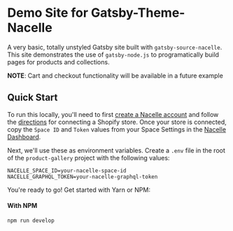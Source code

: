 # Demo Site for Gatsby-Theme-Nacelle

A very basic, totally unstyled Gatsby site built with `gatsby-source-nacelle`. This site demonstrates the use of `gatsby-node.js` to programatically build pages for products and collections.

**NOTE**: Cart and checkout functionality will be available in a future example

## Quick Start

To run this locally, you'll need to first [create a Nacelle account](https://dashboard.getnacelle.com/) and follow the [directions](https://docs.getnacelle.com/getting-started.html#configure-your-shopify-account) for connecting a Shopify store. Once your store is connected, copy the `Space ID` and `Token` values from your Space Settings in the [Nacelle Dashboard](https://dashboard.getnacelle.com/).

Next, we'll use these as environment variables. Create a `.env` file in the root of the `product-gallery` project with the following values:

```dotenv
NACELLE_SPACE_ID=your-nacelle-space-id
NACELLE_GRAPHQL_TOKEN=your-nacelle-graphql-token
```

You're ready to go! Get started with Yarn or NPM:

#### With NPM

```shell
npm run develop
```
